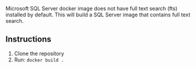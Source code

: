 Microsoft SQL Server docker image does not have full text search (fts) installed by default. This will build a SQL Server image that contains full text search.

## Instructions
1. Clone the repository
2. Run: `docker build .`
